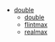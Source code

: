 - [double](README.md)
  - [double](double.md)
  - [flintmax](flintmax.md)
  - [realmax](realmax.md)
